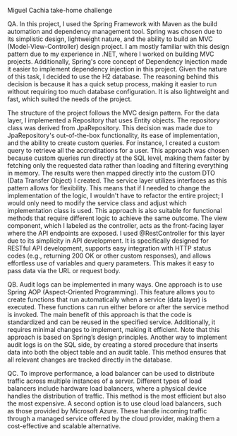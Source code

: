 Miguel Cachia take-home challenge

QA.
In this project, I used the Spring Framework with Maven as the build automation and dependency management tool. Spring was chosen due to its simplistic design,
lightweight nature, and the ability to build an MVC (Model-View-Controller) design project. I am mostly familiar with this design pattern due to my experience 
in .NET, where I worked on building MVC projects. Additionally, Spring's core concept of Dependency Injection made it easier to implement dependency injection
in this project.
Given the nature of this task, I decided to use the H2 database. The reasoning behind this decision is because it has a quick setup process, making it easier 
to run without requiring too much database configuration. It is also lightweight and fast, which suited the needs of the project.

The structure of the project follows the MVC design pattern. For the data layer, I implemented a Repository that uses Entity objects. The repository class was derived
from JpaRepository. This decision was made due to JpaRepository's out-of-the-box functionality, its ease of implementation, and the ability to create custom queries. 
For instance, I created a custom query to retrieve all the accreditations for a user. This approach was chosen because custom queries run directly at the SQL level, 
making them faster by fetching only the requested data rather than loading and filtering everything in memory. The results were then mapped directly into the custom 
DTO (Data Transfer Object) I created.
The service layer utilizes interfaces as this pattern allows for flexibility. This means that if I needed to change the implementation of the logic, I wouldn't have 
to refactor the entire project; I would only need to modify the service class and adjust which implementation class is used. This approach is also suitable for functional 
methods that require different logic to achieve the same outcome.
The view component, which I labeled as the controller, acts as the front-facing layer where the API endpoints are exposed. I used @RestController for this layer due 
to its simplicity in API development. It is specifically designed for RESTful API development, supports easy integration with HTTP status codes (e.g., returning 200 OK or other custom responses), 
and allows effortless use of variables and query parameters. This makes it easy to pass data via the URL or request body.

QB.
Audit logs can be implemented in many ways. One approach is to use Spring AOP (Aspect-Oriented Programming). This feature allows you to create functions that run automatically when a service 
(data layer) is executed. These functions can run either before or after the service method is invoked. The main benefit of this approach is that the code is standardized and can be reused in
the specified service. Additionally, it requires minimal changes to implement, making it efficient. Note that this approach is based on Spring’s design principles.
Another way to implement audit logs is on the SQL side, by creating a stored procedure that inserts data into both the object table and an audit table. This method ensures that all relevant
changes are tracked directly in the database.

QC.
To improve performance, a load balancer can be used to distribute traffic across multiple instances of a server. Different types of load balancers include hardware load balancers, where a 
physical device handles the distribution of traffic. This method is the most efficient but also the most expensive. A second option is to use cloud load balancers, such as those provided 
by Microsoft Azure. These handle incoming traffic through a managed service offered by the cloud provider, making them a cost-effective and scalable alternative.
